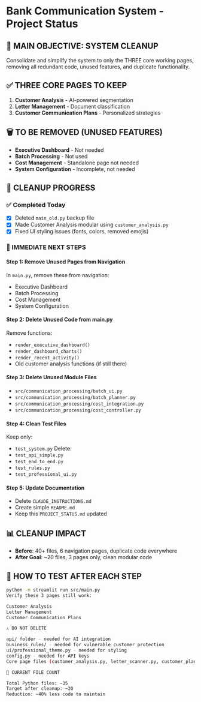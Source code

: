 # Bank Communication System - Project Status

## 🎯 MAIN OBJECTIVE: SYSTEM CLEANUP
Consolidate and simplify the system to only the THREE core working pages, removing all redundant code, unused features, and duplicate functionality.

## ✅ THREE CORE PAGES TO KEEP
1. **Customer Analysis** - AI-powered segmentation
2. **Letter Management** - Document classification  
3. **Customer Communication Plans** - Personalized strategies

## 🗑️ TO BE REMOVED (UNUSED FEATURES)
- **Executive Dashboard** - Not needed
- **Batch Processing** - Not used
- **Cost Management** - Standalone page not needed
- **System Configuration** - Incomplete, not needed

## 🧹 CLEANUP PROGRESS

### ✅ Completed Today
- [x] Deleted `main_old.py` backup file
- [x] Made Customer Analysis modular using `customer_analysis.py`
- [x] Fixed UI styling issues (fonts, colors, removed emojis)

### 🔴 IMMEDIATE NEXT STEPS

#### Step 1: Remove Unused Pages from Navigation
In `main.py`, remove these from navigation:
- Executive Dashboard
- Batch Processing
- Cost Management
- System Configuration

#### Step 2: Delete Unused Code from main.py
Remove functions:
- `render_executive_dashboard()`
- `render_dashboard_charts()`
- `render_recent_activity()`
- Old customer analysis functions (if still there)

#### Step 3: Delete Unused Module Files
- `src/communication_processing/batch_ui.py`
- `src/communication_processing/batch_planner.py`
- `src/communication_processing/cost_integration.py`
- `src/communication_processing/cost_controller.py`

#### Step 4: Clean Test Files
Keep only:
- `test_system.py`
Delete:
- `test_api_simple.py`
- `test_end_to_end.py`
- `test_rules.py`
- `test_professional_ui.py`

#### Step 5: Update Documentation
- Delete `CLAUDE_INSTRUCTIONS.md`
- Create simple `README.md`
- Keep this `PROJECT_STATUS.md` updated

## 📊 CLEANUP IMPACT
- **Before**: 40+ files, 6 navigation pages, duplicate code everywhere
- **After Goal**: ~20 files, 3 pages only, clean modular code

## 🚀 HOW TO TEST AFTER EACH STEP
```bash
python -m streamlit run src/main.py
Verify these 3 pages still work:

Customer Analysis
Letter Management
Customer Communication Plans

⚠️ DO NOT DELETE

api/ folder - needed for AI integration
business_rules/ - needed for vulnerable customer protection
ui/professional_theme.py - needed for styling
config.py - needed for API keys
Core page files (customer_analysis.py, letter_scanner.py, customer_plans_ui.py)

📝 CURRENT FILE COUNT

Total Python files: ~35
Target after cleanup: ~20
Reduction: ~40% less code to maintain